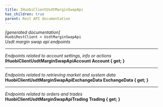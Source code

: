 ```yaml
---
title: IHuobiClientUsdtMarginSwapApi
has_children: true
parent: Rest API documentation
---
```

*[generated documentation]*  
`HuobiRestClient > UsdtMarginSwapApi`  
*Usdt margin swap api endpoints*
  
***
*Endpoints related to account settings, info or actions*  
**IHuobiClientUsdtMarginSwapApiAccount Account { get; }**  
***
*Endpoints related to retrieving market and system data*  
**HuobiClientUsdtMarginSwapApiExchangeData ExchangeData { get; }**  
***
*Endpoints related to orders and trades*  
**HuobiClientUsdtMarginSwapApiTrading Trading { get; }**  
